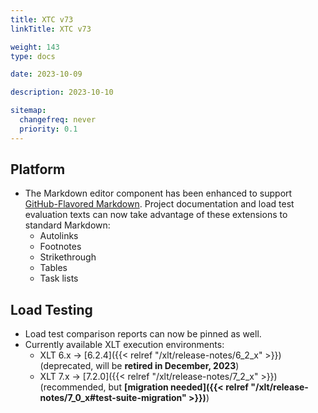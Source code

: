 ```yaml
---
title: XTC v73
linkTitle: XTC v73

weight: 143
type: docs

date: 2023-10-09

description: 2023-10-10

sitemap:
  changefreq: never
  priority: 0.1
---
```


## Platform

* The Markdown editor component has been enhanced to support [GitHub-Flavored Markdown](https://github.github.com/gfm/). Project documentation and load test evaluation texts can now take advantage of these extensions to standard Markdown:
    * Autolinks
    * Footnotes
    * Strikethrough
    * Tables
    * Task lists


## Load Testing

* Load test comparison reports can now be pinned as well.
* Currently available XLT execution environments:
    * XLT 6.x → [6.2.4]({{< relref "/xlt/release-notes/6_2_x" >}}) (deprecated, will be **retired in December, 2023**)
    * XLT 7.x → [7.2.0]({{< relref "/xlt/release-notes/7_2_x" >}}) (recommended, but **[migration needed]({{< relref "/xlt/release-notes/7_0_x#test-suite-migration" >}})**)


